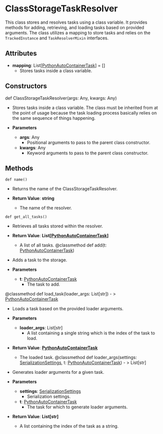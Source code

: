 # ClassStorageTaskResolver

This class stores and resolves tasks using a class variable. It provides methods for adding, retrieving, and loading tasks based on provided arguments. The class utilizes a mapping to store tasks and relies on the `TrackedInstance` and `TaskResolverMixin` interfaces.

## Attributes

- **mapping**: List[[PythonAutoContainerTask](flytekit_core_python_auto_container_pythonautocontainertask)] = []
  - Stores tasks inside a class variable.

## Constructors
def ClassStorageTaskResolver(args: Any, kwargs: Any)
-  Stores tasks inside a class variable. The class must be inherited from at the point of usage because the task loading process basically relies on the same sequence of things happening.
- **Parameters**

  - **args**: Any
    - Positional arguments to pass to the parent class constructor.
  - **kwargs**: Any
    - Keyword arguments to pass to the parent class constructor.



## Methods
```@classmethod
def name()
```
-  Returns the name of the ClassStorageTaskResolver.

- **Return Value**:
**string**
  - The name of the resolver.
```@classmethod
def get_all_tasks()
```
-  Retrieves all tasks stored within the resolver.

- **Return Value**:
**List[[PythonAutoContainerTask](flytekit_core_python_auto_container_pythonautocontainertask)]**
  - A list of all tasks.
@classmethod
def add(t: [PythonAutoContainerTask](flytekit_core_python_auto_container_pythonautocontainertask))
-  Adds a task to the storage.
- **Parameters**

  - **t**: [PythonAutoContainerTask](flytekit_core_python_auto_container_pythonautocontainertask)
    - The task to add.

@classmethod
def load_task(loader_args: List[str]) - > [PythonAutoContainerTask](flytekit_core_python_auto_container_pythonautocontainertask)
-  Loads a task based on the provided loader arguments.
- **Parameters**

  - **loader_args**: List[str]
    - A list containing a single string which is the index of the task to load.

- **Return Value**:
**[PythonAutoContainerTask](flytekit_core_python_auto_container_pythonautocontainertask)**
  - The loaded task.
@classmethod
def loader_args(settings: [SerializationSettings](flytekit_configuration_serializationsettings), t: [PythonAutoContainerTask](flytekit_core_python_auto_container_pythonautocontainertask)) - > List[str]
-  Generates loader arguments for a given task.
- **Parameters**

  - **settings**: [SerializationSettings](flytekit_configuration_serializationsettings)
    - Serialization settings.
  - **t**: [PythonAutoContainerTask](flytekit_core_python_auto_container_pythonautocontainertask)
    - The task for which to generate loader arguments.

- **Return Value**:
**List[str]**
  - A list containing the index of the task as a string.
